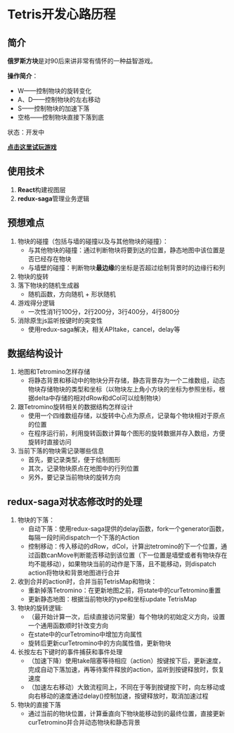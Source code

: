 # Tetris开发心路历程
## 简介

**俄罗斯方块**是对90后来讲非常有情怀的一种益智游戏。

**操作简介**：
  - W——控制物块的旋转变化
  - A、D——控制物块的左右移动
  - S——控制物块的加速下落
  - 空格——控制物块直接下落到底

状态：开发中

**[点击这里试玩游戏](https://wemmaling.github.io/Tetris/)**

## 使用技术

1. **React**构建视图层
2. **redux-saga**管理业务逻辑

## 预想难点

1. 物块的碰撞（包括与墙的碰撞以及与其他物块的碰撞）：
   - 与其他物块的碰撞：通过判断物块将要到达的位置，静态地图中该位置是否已经存在物块
   - 与墙壁的碰撞：判断物块**最边缘**的坐标是否超过绘制背景时的边缘行和列
2. 物块的旋转
3. 落下物块的随机生成器
    - 随机函数，方向随机 + 形状随机
4. 游戏得分逻辑
    - 一次性消1行100分，2行200分，3行400分，4行800分
5. 消除原生js监听按键时的突变性
    - 使用redux-saga解决，相关APItake，cancel，delay等

## 数据结构设计

1. 地图和Tetromino怎样存储
    - 将静态背景和移动中的物块分开存储，静态背景存为一个二维数组，动态物块存储物块的类型和坐标（以物块左上角小方块的坐标为参照坐标，根据delta中存储的相对dRow和dCol可以绘制物块）
2. 跟Tetromino旋转相关的数据结构怎样设计
     - 使用一个四维数组存储，以旋转中心点为原点，记录每个物块相对于原点的位置
     - 在程序运行前，利用旋转函数计算每个图形的旋转数据并存入数组，方便旋转时直接访问
3. 当前下落的物块需记录哪些信息
     - 首先，要记录类型，便于绘制图形
     - 其次，记录物块原点在地图中的行列位置
     - 另外，要记录当前物块的旋转方向

## redux-saga对状态修改时的处理

1. 物块的下落：
   - 自动下落：使用redux-saga提供的delay函数，fork一个generator函数，每隔一段时间dispatch一个下落的Action
   - 控制移动：传入移动的dRow，dCol，计算出tetromino的下一个位置，通过函数canMove判断能否移动到该位置（下一位置是墙壁或者有物块存在均不能移动），如果物块当前的动作是下落，且不能移动，则dispatch action将物块和背景地图进行合并
2. 收到合并的action时，合并当前TetrisMap和物块：
   - 重新掉落Tetromino：在更新地图之前，将state中的curTetromino重置
   - 更新静态地图：根据当前物块的type和坐标update TetrisMap
3. 物块的旋转逻辑:
   - （最开始计算一次，后续直接访问常量）每个物块的初始定义方向，设置一个通用函数顺时针改变方向
   - 在state中的curTetromino中增加方向属性
   - 旋转后更新curTetromino中的方向属性值，更新物块
4. 长按左右下键时的事件捕获和事件处理
    - （加速下降）使用take阻塞等待相应（action）按键按下后，更新速度，完成自动下落加速，再等待案件释放的action，监听到按键释放时，恢复速度
    - （加速左右移动）大致流程同上，不同在于等到按键按下时，向左移动或向右移动的速度通过delay()控制加速，按键释放时，取消加速过程
5. 物块的直接下落
    - 通过当前的物块位置，计算垂直向下物块能移动到的最终位置，直接更新curTetromino并合并动态物块和静态背景



